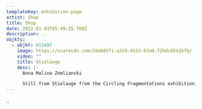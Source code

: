 ```yaml
---
templateKey: exhibition-page
artist: Shop
title: Shop
date: 2022-01-03T05:49:25.708Z
description: ..
objkts:
  - objkt: 615497
    image: https://ucarecdn.com/28ab05f1-a319-4523-83a0-72bdc8542bfb/
    video: ""
    title: Stielauge
    desc: |-
      Anna Malina Zemlianski

      Still from Stielauge from the Circling Fragmentations exhibition, 2021
---
```

..